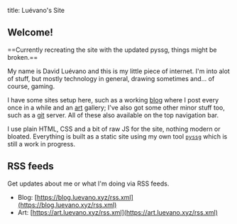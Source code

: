 title: Luévano's Site

## Welcome!

==Currently recreating the site with the updated pyssg, things might be broken.==

My name is David Luévano and this is my little piece of internet. I'm into alot of stuff, but mostly technology in general, drawing sometimes and... of course, gaming.

I have some sites setup here, such as a working [blog](https://blog.luevano.xyz/) where I post every once in a while and an [art](https://art.luevano.xyz/) gallery; I've also got some other minor stuff too, such as a [git](https://git.luevano.xyz/) server. All of these also available on the top navigation bar.

I use plain HTML, CSS and a bit of raw JS for the site, nothing modern or bloated. Everything is built as a static site using my own tool [`pyssg`](${PYSSG_URL}) which is still a work in progress.

## <i class="fas fa-rss" alt="RSS"></i> RSS feeds

Get updates about me or what I'm doing via RSS feeds.

- <i class="fas fa-book-open" alt="Blog"></i> Blog: [https://blog.luevano.xyz/rss.xml](https://blog.luevano.xyz/rss.xml)
- <i class="fas fa-paint-brush" alt="Art"></i> Art: [https://art.luevano.xyz/rss.xml](https://art.luevano.xyz/rss.xml)